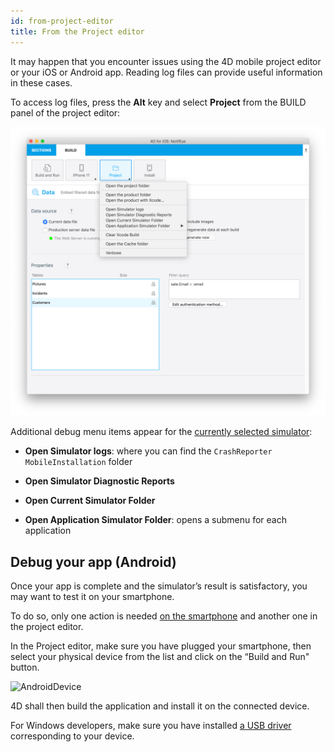 ```yaml
---
id: from-project-editor
title: From the Project editor
---
```


It may happen that you encounter issues using the 4D mobile project editor or your iOS or Android app. Reading log files can provide useful information in these cases.

To access log files, press the **Alt** key and select **Project** from the BUILD panel of the project editor:

![Debugging](img/debug-from-4D-for-iOS.png)

Additional debug menu items appear for the [currently selected simulator](../project-definition/build-panel#using-the-simulator):


* **Open Simulator logs**: where you can find the `CrashReporter MobileInstallation` folder

* **Open Simulator Diagnostic Reports**

* **Open Current Simulator Folder**

* **Open Application Simulator Folder**: opens a submenu for each application


## Debug your app (Android)

Once your app is complete and the simulator’s result is satisfactory, you may want to test it on your smartphone.

To do so, only one action is needed [on the smartphone](from-your-android-device.md) and another one in the project editor. 

In the Project editor, make sure you have plugged your smartphone, then select your physical device from the list and click on the “Build and Run" button.

![AndroidDevice](AndroidDevice.png)

4D shall then build the application and install it on the connected device.

For Windows developers, make sure you have installed [a USB driver](https://developer.android.com/studio/run/oem-usb) corresponding to your device.

